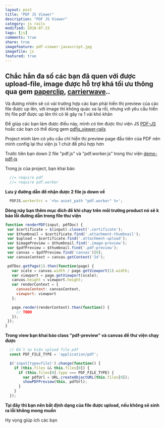 ```yaml
---
layout: post
title: "PDF JS Viewer"
description: "PDF JS Viewer"
category: js rails
modified: 2018-07-23
tags: [js] 
comments: true
share: true
imagefeature: pdf-viewer-javascript.jpg
imagefile: js
featured: true
---
```


## Chắc hẳn đa số các bạn đã quen với được upload-file, image được hỗ trợ khá tối ưu thông qua gem [paperclip](https://github.com/thoughtbot/paperclip), [carrierwave](https://github.com/carrierwaveuploader/carrierwave)..
 
Và đương nhiên sẽ có vài trường hợp các bạn phải hiển thị preview của các file được up lên, với image thì không quác xa lạ rồi, nhưng với yêu cầu hiển thị file pdf được up lên thì có lẽ gây ra 1 vài khó khăn

Để giúp các bạn làm được điều này, mình có tìm được thư viện JS [PDF-JS](http://usefulangle.com/post/20/pdfjs-tutorial-1-preview-pdf-during-upload-wih-next-prev-buttons) hoắc các bạn có thể dùng gem [pdfjs_viewer-rails](https://github.com/senny/pdfjs_viewer-rails)

Project mình làm có yêu cầu chỉ hiển thị preview page đầu tiên của PDF nên mình config lại thư viện js 1 chút đề phù hợp hơn

Trước tiên bạn down 2 file "pdf.js" và "pdf.worker.js" trong thư viện [demo-pdf-js](http://usefulangle.com/downloads/20-1.zip)

Trong js của project, bạn khai báo 

```javascript
  //= require pdf
  //= require pdf.worker
```

**Lưu ý đường dẫn để nhận được 2 file js down về**

```javascript
  PDFJS.workerSrc = '<%= asset_path "pdf.worker" %>';
```
**Dòng này bạn thêm mục đích để khi chạy trên môi trường product nó sẽ k báo lỗi đường dẫn trong file thư viện**
 
 ```javascript
function renderPDF(input, pdfDoc) {
  var $certificate = $(input).closest('.certificate');
  var $thumbnail = $certificate.find('.attachment-thumbnail');
  var $upload = $certificate.find('.attachment-upload');
  var $imagePreview = $thumbnail.find('.image-preview');
  var $pdfPreview = $thumbnail.find('.pdf-preview');
  var canvas = $pdfPreview.find('canvas')[0];
  var canvasContext = canvas.getContext('2d');

  pdfDoc.getPage(1).then(function(page) {
    var scale = canvas.width / page.getViewport(1).width;
    var viewport = page.getViewport(scale);
    canvas.height = viewport.height;
    var renderContext = {
      canvasContext: canvasContext,
      viewport: viewport
    };

    page.render(renderContext).then(function() {
      // TODO   
    });
  });
}
```
**Trong view bạn khai báo class "pdf-preview" và canvas để thư viện chạy được**

```javascript
  // Bắt sự kiện upload file pdf
  const PDF_FILE_TYPE = 'application/pdf';

  $('input[type=file]').change(function() {
    if (this.files && this.files[0]) {
      if (this.files[0].type === PDF_FILE_TYPE) {
        var pdfUrl = URL.createObjectURL(this.files[0]);
        showPDFPreview(this, pdfUrl);
      } 
    }
  });
```

**Tại đây thì bạn nên bắt định dạng của file được upload, nếu không sẽ sinh ra lỗi không mong muốn**

Hy vọng giúp ích các bạn
